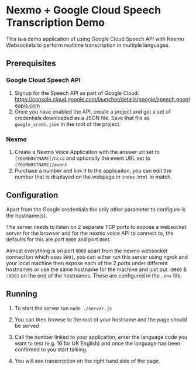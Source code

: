 # Nexmo + Google Cloud Speech Transcription Demo

This is a demo applicaiton of using Google Cloud Speech API with Nexmo Websockets to perform realtime transcription in multiple languages.

## Prerequisites

### Google Cloud Speech API
1. Signup for the Speech API as part of Google Cloud: https://console.cloud.google.com/launcher/details/google/speech.googleapis.com
1. Once you have enabled the API, create a project and get a set of credentials downloaded as a JSON file. Save that file as `google_creds.json` in the root of the project.

### Nexmo
1. Create a Nexmo Voice Applicaiton with the answer url set to `[YOURHOSTNAME]/ncco` and optionally the event URL set to `[YOURHOSTNAME]/event`
1. Purchase a number and link it to the applicaiton, you can edit the number that is displayed on the webpage in `index.html` to match.


## Configuration
Apart from the Google credentials the only other parameter to configure is the hostname(s).

The server needs to listen on 2 separate TCP ports to expose a websocket server for the browser and for the nexmo voice API to connect to, the defaults for this are port `8000` and port `8001`.


Almost everything is on port `8000` apart from the nexmo websocket connection which uses `8001`, you can either run this server using ngrok and your local machine then expose each of the 2 ports under different hostnames or use the same hostname for the machine and just put `:8000` & `:8001` on the end of the hostnames. These are configured in the `.env` file.


## Running
1. To start the server run `node ./server.js`

1. You can then browse to the root of your hostname and the page should be served

1. Call the number linked to your applicaiton, enter the language code you want to test (e.g. 16 for UK English) and once the language has been confirmed to you start talking.

1. You will see transcription on the right hand side of the page.

